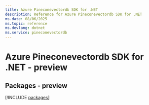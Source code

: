 ```yaml
---
title: Azure Pineconevectordb SDK for .NET
description: Reference for Azure Pineconevectordb SDK for .NET
ms.date: 08/06/2025
ms.topic: reference
ms.devlang: dotnet
ms.service: pineconevectordb
---
```

# Azure Pineconevectordb SDK for .NET - preview
## Packages - preview
[!INCLUDE [packages](pineconevectordb-index.md)]